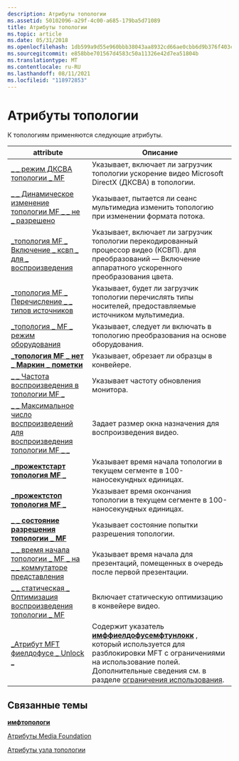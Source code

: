 ```yaml
---
description: Атрибуты топологии
ms.assetid: 50102096-a29f-4c00-a685-179ba5d71089
title: Атрибуты топологии
ms.topic: article
ms.date: 05/31/2018
ms.openlocfilehash: 1db599a9d55e960bbb38043aa8932cd66ae0cbb6d9b376f403c1886faf3155c1
ms.sourcegitcommit: e858bbe701567d4583c50a11326e42d7ea51804b
ms.translationtype: MT
ms.contentlocale: ru-RU
ms.lasthandoff: 08/11/2021
ms.locfileid: "118972853"
---
```

# <a name="topology-attributes"></a>Атрибуты топологии

К топологиям применяются следующие атрибуты.



| attribute                                                                                                | Описание                                                                                                                                                                                                                        |
|----------------------------------------------------------------------------------------------------------|------------------------------------------------------------------------------------------------------------------------------------------------------------------------------------------------------------------------------------|
| [\_ \_ режим ДКСВА топологии \_ MF](mf-topology-dxva-mode.md)                                                    | Указывает, включает ли загрузчик топологии ускорение видео Microsoft DirectX (ДКСВА) в топологии.                                                                                                                         |
| [\_ \_ Динамическое изменение топологии MF \_ \_ не \_ разрешено](mf-topology-dynamic-change-not-allowed.md)                | Указывает, пытается ли сеанс мультимедиа изменить топологию при изменении формата потока.                                                                                                                           |
| [\_топология MF \_ Включение \_ ксвп \_ для \_ воспроизведения](mf-topology-enable-xvp-for-playback.md)                | Указывает, включает ли загрузчик топологии перекодированный процессор видео (КСВП). для преобразований — Включение аппаратного ускоренного преобразования цвета.                                                                                        |
| [\_топология MF \_ Перечисление \_ \_ типов источников](mf-topology-enumerate-source-types.md)                         | Указывает, будет ли загрузчик топологии перечислять типы носителей, предоставляемые источником мультимедиа.                                                                                                                                     |
| [\_топология \_ MF \_ режим оборудования](mf-topology-hardware-mode.md)                                            | Указывает, следует ли включать в топологию преобразования на основе оборудования.                                                                                                                                                            |
| [**\_топология MF \_ нет \_ Маркин \_ пометки**](mf-topology-no-markin-markout-attribute.md)                     | Указывает, обрезает ли образцы в конвейере.                                                                                                                                                                                      |
| [\_ \_ Частота воспроизведения в топологии MF \_](mf-topology-playback-framerate.md)                                  | Указывает частоту обновления монитора.                                                                                                                                                                                                |
| [\_ \_ Максимальное число воспроизведений для воспроизведения топологии MF \_ \_](mf-topology-playback-max-dims.md)                                   | Задает размер окна назначения для воспроизведения видео.                                                                                                                                                                   |
| [**\_прожектстарт топология MF \_**](mf-topology-projectstart-attribute.md)                                 | Указывает время начала топологии в текущем сегменте в 100-наносекундных единицах.                                                                                                                                             |
| [**\_прожектстоп топология MF \_**](mf-topology-projectstop-attribute.md)                                   | Указывает время окончания топологии в текущем сегменте в 100-наносекундных единицах.                                                                                                                                              |
| [**\_ \_ состояние разрешения топологии \_ MF**](mf-topology-resolution-status-attribute.md)                      | Указывает состояние попытки разрешения топологии.                                                                                                                                                                          |
| [\_ \_ время начала топологии \_ MF \_ на \_ \_ коммутаторе представления](mf-topology-start-time-on-presentation-switch.md) | Указывает время начала для презентаций, помещенных в очередь после первой презентации.                                                                                                                                           |
| [\_ \_ статическая \_ Оптимизация воспроизведения топологии \_ MF](mf-topology-static-playback-optimizations.md)           | Включает статическую оптимизацию в конвейере видео.                                                                                                                                                                                |
| [\_Атрибут MFT фиелдофусе \_ Unlock \_](mft-fieldofuse-unlock-attribute.md)                                | Содержит указатель [**имффиелдофусемфтунлокк**](/windows/desktop/api/mfidl/nn-mfidl-imffieldofusemftunlock) , который используется для разблокировки MFT с ограничениями на использование полей. Дополнительные сведения см. в разделе [ограничения использования](field-of-use-restrictions.md). |



 

## <a name="related-topics"></a>Связанные темы

<dl> <dt>

[**имфтопологи**](/windows/desktop/api/mfidl/nn-mfidl-imftopology)
</dt> <dt>

[Атрибуты Media Foundation](media-foundation-attributes.md)
</dt> <dt>

[Атрибуты узла топологии](topology-node-attributes.md)
</dt> </dl>

 

 



